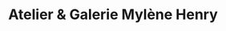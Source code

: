 ---
title: "Atelier & Galerie Mylène Henry"
url: /perce/atelier-and-galerie-mylene-henry/
shop: art
---